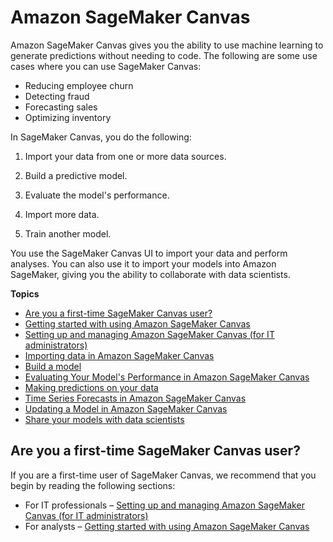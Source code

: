 # Amazon SageMaker Canvas<a name="canvas"></a>

Amazon SageMaker Canvas gives you the ability to use machine learning to generate predictions without needing to code\. The following are some use cases where you can use SageMaker Canvas:
+ Reducing employee churn
+ Detecting fraud
+ Forecasting sales
+ Optimizing inventory

In SageMaker Canvas, you do the following:

1. Import your data from one or more data sources\.

1. Build a predictive model\.

1. Evaluate the model's performance\.

1. Import more data\.

1. Train another model\.

You use the SageMaker Canvas UI to import your data and perform analyses\. You can also use it to import your models into Amazon SageMaker, giving you the ability to collaborate with data scientists\.

**Topics**
+ [Are you a first\-time SageMaker Canvas user?](#canvas-first-time-user)
+ [Getting started with using Amazon SageMaker Canvas](canvas-getting-started.md)
+ [Setting up and managing Amazon SageMaker Canvas \(for IT administrators\)](canvas-setting-up.md)
+ [Importing data in Amazon SageMaker Canvas](canvas-importing-data.md)
+ [Build a model](canvas-build-model.md)
+ [Evaluating Your Model's Performance in Amazon SageMaker Canvas](canvas-evaluate-model.md)
+ [Making predictions on your data](canvas-make-predictions.md)
+ [Time Series Forecasts in Amazon SageMaker Canvas](canvas-time-series.md)
+ [Updating a Model in Amazon SageMaker Canvas](canvas-update-model.md)
+ [Share your models with data scientists](canvas-collaborate.md)

## Are you a first\-time SageMaker Canvas user?<a name="canvas-first-time-user"></a>

If you are a first\-time user of SageMaker Canvas, we recommend that you begin by reading the following sections:
+ For IT professionals – [Setting up and managing Amazon SageMaker Canvas \(for IT administrators\)](canvas-setting-up.md)
+ For analysts – [Getting started with using Amazon SageMaker Canvas](canvas-getting-started.md)